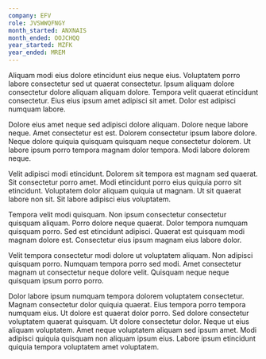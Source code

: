 ```yaml
---
company: EFV
role: JVSWWQFNGY
month_started: ANXNAIS
month_ended: OOJCHQQ
year_started: MZFK
year_ended: MREM
---
```


Aliquam modi eius dolore etincidunt eius neque eius. Voluptatem porro labore consectetur sed ut quaerat consectetur. Ipsum aliquam dolore consectetur dolore aliquam aliquam dolore. Tempora velit quaerat etincidunt consectetur. Eius eius ipsum amet adipisci sit amet. Dolor est adipisci numquam labore.

Dolore eius amet neque sed adipisci dolore aliquam. Dolore neque labore neque. Amet consectetur est est. Dolorem consectetur ipsum labore dolore. Neque dolore quiquia quisquam quisquam neque consectetur dolorem. Ut labore ipsum porro tempora magnam dolor tempora. Modi labore dolorem neque.

Velit adipisci modi etincidunt. Dolorem sit tempora est magnam sed quaerat. Sit consectetur porro amet. Modi etincidunt porro eius quiquia porro sit etincidunt. Voluptatem dolor aliquam quiquia ut magnam. Ut sit quaerat labore non sit. Sit labore adipisci eius voluptatem.

Tempora velit modi quisquam. Non ipsum consectetur consectetur quisquam aliquam. Porro dolore neque quaerat. Dolor tempora numquam quisquam porro. Sed est etincidunt adipisci. Quaerat est quisquam modi magnam dolore est. Consectetur eius ipsum magnam eius labore dolor.

Velit tempora consectetur modi dolore ut voluptatem aliquam. Non adipisci quisquam porro. Numquam tempora porro sed modi. Amet consectetur magnam ut consectetur neque dolore velit. Quisquam neque neque quisquam ipsum porro porro.

Dolor labore ipsum numquam tempora dolorem voluptatem consectetur. Magnam consectetur dolor quiquia quaerat. Eius tempora porro tempora numquam eius. Ut dolore est quaerat dolor porro. Sed dolore consectetur voluptatem quaerat quisquam. Ut dolore consectetur dolor. Neque ut eius aliquam voluptatem. Amet neque voluptatem aliquam sed ipsum amet. Modi adipisci quiquia quisquam non aliquam ipsum eius. Labore ipsum etincidunt quiquia tempora voluptatem amet voluptatem.
    